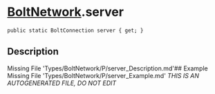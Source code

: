 # [BoltNetwork](Types/BoltNetwork.md).server
`public static BoltConnection server { get; }`
## Description
Missing File 'Types/BoltNetwork/P/server_Description.md'## Example
Missing File 'Types/BoltNetwork/P/server_Example.md'
*THIS IS AN AUTOGENERATED FILE, DO NOT EDIT*
